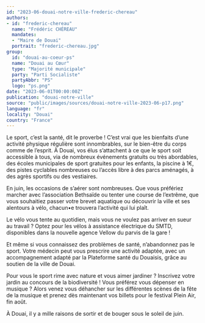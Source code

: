 ```yaml
---
id: "2023-06-douai-notre-ville-frederic-chereau"
authors:
- id: "frederic-chereau"
  name: "Frédéric CHÉREAU"
  mandates: 
  - "Maire de Douai"
  portrait: "frederic-chereau.jpg"
group:
  id: "douai-au-coeur-ps"
  name: "Douai au Cœur"
  type: "Majorité municipale"
  party: "Parti Socialiste"
  partyAbbr: "PS"
  logo: "ps.png"
date: "2023-06-01T00:00:00Z"
publication: "douai-notre-ville"
source: "public/images/sources/douai-notre-ville-2023-06-p17.png"
language: "fr"
locality: "Douai"
country: "France"
---
```


Le sport, c’est la santé, dit le proverbe ! C’est vrai que les bienfaits d’une activité physique régulière sont innombrables, sur le bien-être du corps comme de l’esprit. À Douai, vos élus s’attachent à ce que le sport soit accessible à tous, via de nombreux événements gratuits ou très abordables, des écoles municipales de sport gratuites pour les enfants, la piscine à 1€, des pistes cyclables nombreuses ou l’accès libre à des parcs aménagés, à des agrès sportifs ou des vestiaires.

En juin, les occasions de s’aérer sont nombreuses. Que vous préfériez marcher avec l’association Bethsaïde ou tenter une course de l’extrême, que vous souhaitiez passer votre brevet aquatique ou découvrir la ville et ses alentours à vélo, chacun•e trouvera l’activité qui lui plaît.

Le vélo vous tente au quotidien, mais vous ne voulez pas arriver en sueur au travail ? Optez pour les vélos à assistance électrique du SMTD, disponibles dans la nouvelle agence Vellow du parvis de la gare !

Et même si vous connaissez des problèmes de santé, n’abandonnez pas le sport. Votre médecin peut vous prescrire une activité adaptée, avec un accompagnement adapté par la Plateforme santé du Douaisis, grâce au soutien de la ville de Douai.

Pour vous le sport rime avec nature et vous aimer jardiner ? Inscrivez votre jardin au concours de la biodiversité ! Vous préférez vous dépenser en musique ? Alors venez vous déhancher sur les différentes scènes de la fête de la musique et prenez dès maintenant vos billets pour le festival Plein Air, fin août.

À Douai, il y a mille raisons de sortir et de bouger sous le soleil de juin.

